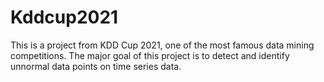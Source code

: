 # Kddcup2021
This is a project from KDD Cup 2021, one of the most famous data mining  competitions. The major goal of this project is to detect and identify unnormal data  points on time series data.
